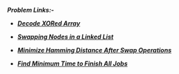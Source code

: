 ***Problem Links:-***

- [***Decode XORed Array***](https://leetcode.com/contest/weekly-contest-223/problems/decode-xored-array/)

- [***Swapping Nodes in a Linked List***](https://leetcode.com/contest/weekly-contest-223/problems/swapping-nodes-in-a-linked-list/)

- [***Minimize Hamming Distance After Swap Operations***](https://leetcode.com/contest/weekly-contest-223/problems/minimize-hamming-distance-after-swap-operations/)

- [***Find Minimum Time to Finish All Jobs***](https://leetcode.com/contest/weekly-contest-223/problems/find-minimum-time-to-finish-all-jobs/)